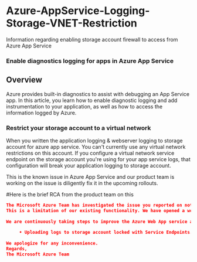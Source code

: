 # Azure-AppService-Logging-Storage-VNET-Restriction
Information regarding enabling storage account firewall to access from Azure App Service 

### Enable diagnostics logging for apps in Azure App Service

## Overview
Azure provides built-in diagnostics to assist with debugging an App Service app. In this article, you learn how to enable diagnostic logging and add instrumentation to your application, as well as how to access the information logged by Azure.


### Restrict your storage account to a virtual network

When you written the application logging & webserver logging to storage account for azure app service. You can't currently use any virtual network restrictions on this account. If you configure a virtual network service endpoint on the storage account you're using for your app service logs, that configuration will break your application logging to storage account.

This is the known issue in Azure App Service and our product team is working on the issue is diligently fix it in the upcoming rollouts.

#Here is the brief RCA from the product team on this
```json
The Microsoft Azure Team has investigated the issue you reported on not being able to upload the Logs to Storage account.
This is a limitation of our existing functionality. We have opened a work item for this and we hope to support this functionality soon
 
We are continuously taking steps to improve the Azure Web App service and our processes to ensure such incidents do not occur in the future, and in this case it includes (but is not limited to):
 
     • Uploading logs to storage account locked with Service Endpoints.
      
We apologize for any inconvenience.
Regards,
The Microsoft Azure Team
```

